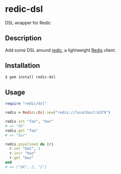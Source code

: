 # redic-dsl

DSL wrapper for Redic

## Description

Add some DSL around [redic][redic], a lightweight [Redis][redis] client.

[redic]: https://github.com/amakawa/redic
[redis]: http://redis.io/documentation

## Installation

```bash
$ gem install redic-dsl
```

## Usage

```ruby
require "redic/dsl"

redis = Redic::Dsl.new("redis://localhost:6379")

redis.set "foo", "bar"
# => "OK"
redis.get "foo"
# => "bar"

redis.pipelined do |r|
  r.set "baz", 1
  r.incr "baz"
  r.get "baz"
end
# => ["OK", 2, "2"]
```
